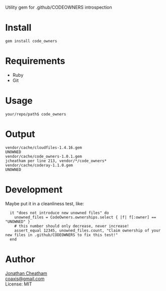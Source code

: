 Utility gem for .github/CODEOWNERS introspection

Install
=======

    gem install code_owners

Requirements
============

* Ruby
* Git

Usage
=====

    your/repo/path$ code_owners

Output
======

```
vendor/cache/cloudfiles-1.4.16.gem                                                                   UNOWNED
vendor/cache/code_owners-1.0.1.gem                                                                   jcheatham per line 213, vendor/*/code_owners*
vendor/cache/coderay-1.1.0.gem                                                                       UNOWNED
```

Development
======

Maybe put it in a cleanliness test, like:

```
  it "does not introduce new unowned files" do
    unowned_files = CodeOwners.ownerships.select { |f| f[:owner] == "UNOWNED" }
    # this number should only decrease, never increase!
    assert_equal 12345, unowned_files.count, "Claim ownership of your new files in .github/CODEOWNERS to fix this test!"
  end
```

Author
======
[Jonathan Cheatham](http://github.com/jcheatham)<br/>
coaxis@gmail.com<br/>
License: MIT
